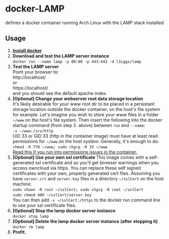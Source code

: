 # docker-LAMP
defines a docker container running Arch Linux with the LAMP stack installed

## Usage

1. [**Install docker**](https://docs.docker.com/installation/)
1. **Download and test the LAMP server instance**  
`docker run --name lamp -p 80:80 -p 443:443 -d l3iggs/lamp`
1. **Test the LAMP server**  
Point your browser to:  
http://localhost/  
or  
https://localhost/  
and you should see the default apache index.
1. **[Optional] Change your webserver root data storage location**  
It's likely desirable for your www root dir to be placed in a persistant storage location outside the docker container, on the host's file system for example. Let's imagine you wish to store your www files in a folder `~/www` on the host's file system. Then insert the following into the docker startup command (from step 2. above) between `run` and `--name`:  
`-v ~/www:/srv/http`  
UID 33 or GID 33 (http in the container image) must have at least read permissions for `~/www` on the host system. Generally, it's enough to do:  
`chmod -R 770 ~/www; sudo chgrp -R 33 ~/www`  
[Read this if you run into permissions issues in the container.](http://stackoverflow.com/questions/24288616/permission-denied-on-accessing-host-directory-in-docker)
1. **[Optional] Use your own ssl certificate**
This image comes with a self-generated ssl certificate and so you'll get browser warnings when you access owncloud via https. You can replace these self signed certificates with your own, properly generated cert files.
Assuming you have `server.crt` and `server.key` files in a directory `~/sslCert` on the host machine:   
`sudo chown -R root ~/sslCert; sudo chgrp -R root ~/sslCert`  
`sudo chmod 400 ~/sslCert/server.key`   
You can then add `-v ~/sslCert:/https` to the docker run command line to use your ssl certificate files.  
1. **[Optional] Stop the lamp docker server instance**  
`docker stop lamp`
1. **[Optional] Delete the lamp docker server instance (after stopping it)**  
`docker rm lamp`
1. **Profit.**
